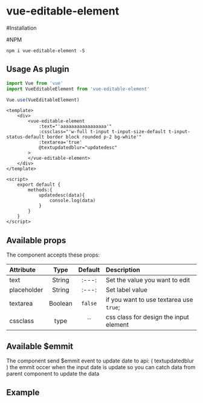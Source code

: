 # vue-editable-element

#Installation

#NPM
```
npm i vue-editable-element -S
```

## Usage As plugin
```js
import Vue from 'vue'
import VueEditableElement from 'vue-editable-element'

Vue.use(VueEditableElement)
```

```vue
<template>
    <div>
		<vue-editable-element 
	    	:text="'aaaaaaaaaaaaaaaaa'"
	    	:cssclass="'w-full t-input t-input-size-default t-input-status-default border block rounded p-2 bg-white'"
	    	:textarea='true'
	    	@textupdatedblur="updatedesc"
	    >
	    </vue-editable-element>
    </div>
</template>

<script>
    export default {
        methods:{
        	updatedesc(data){
        		console.log(data)
        	}
        }
    }
</script>
```

## Available props
The component accepts these props:

| Attribute        | Type                   | Default     	| Description       |
| :---             | :---:                  | :---:       	| :---              |
| text  		   | String                 | :---: 	    | Set the value you want to edit
| placeholder      | String                 | :---:		 	| Set label value    
| textarea         | Boolean                | `false`      	| if you want to use textarea use `true`; |
| cssclass         | type                   | ``      	    | css class for design the input element |

## Available $emmit
The component send $emmit event to update date to api:
( textupdatedblur ) the emmit occer when the input date is update so you can catch data from parent component to update the data

## Example



<template>
  <div id="app">
    <vue-editable-element :textarea="true" :cssclass="'text'" @textupdatedblur="updatetxt"></vue-editable-element>
  </div>
</template>

<script>
export default {
  name: 'App',
  methods: {
  updatetxt(d){
  console.log(d);
  }
  }
}
</script>




